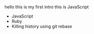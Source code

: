 hello this is my first intro
this is JavaScript
* JavaScript
* Ruby
* Killing history using git rebase
